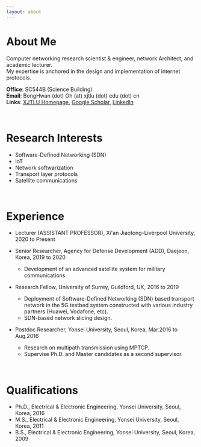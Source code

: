 ```yaml
---
layout: about 
---
```


# About Me
Computer networking research scientist & engineer, network Architect, and academic lecturer.     
My expertise is anchored in the design and implementation of internet protocols.

__Office__: SC544B (Science Building)   
__Email__: BongHwan (dot) Oh (at) xjtlu (dot) edu (dot) cn    
__Links__: [XJTLU Homepage](https://www.xjtlu.edu.cn/en/departments/academic-departments/entrepreneur-college-taicang/staff/bonghwan-oh), 
[Google Scholar](https://scholar.google.co.uk/citations?hl=en&user=rMXzSyAAAAAJ), 
[LinkedIn](https://www.linkedin.com/in/bong-hwan-oh-019300108/)

<br/>

# Research Interests
* Software-Defined Networking (SDN)
* IoT 
* Network softwarization
* Transport layer protocols
* Satellite communications

<br/>

# Experience
* Lecturer (ASSISTANT PROFESSOR), Xi'an Jiaotong-Liverpool University, 2020 to Present

* Senior Researcher, Agency for Defense Development (ADD), Daejeon, Korea, 2019 to 2020
  * Development of an advanced satellite system for military communications.

* Research Fellow, University of Surrey, Guildford, UK, 2016 to 2019
  * Deployment of Software-Defined Networking (SDN) based transport network in the 5G testbed system constructed with various industry partners (Huawei, Vodafone, etc).
  * SDN-based network slicing design.

* Postdoc Researcher, Yonsei University, Seoul, Korea, Mar.2016 to Aug.2016
  * Research on multipath transmission using MPTCP.
  * Supervise Ph.D. and Master candidates as a second supervisor.

<br/>

# Qualifications
* Ph.D., Electrical & Electronic Engineering, Yonsei University, Seoul, Korea, 2016
* M.S.,  Electrical & Electronic Engineering, Yonsei University, Seoul, Korea, 2011
* B.S.,  Electrical & Electronic Engineering, Yonsei University, Seoul, Korea, 2009



